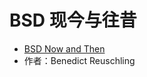 # BSD 现今与往昔

- [BSD Now and Then](https://freebsdfoundation.org/our-work/journal/browser-based-edition/downstreams/bsd-now-and-then)
- 作者：Benedict Reuschling
